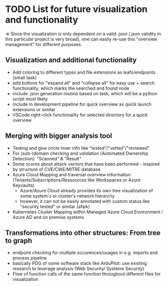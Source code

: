# TODO List for future visualization and functionality
=> Since the visualization is only dependent on a valid .json (.json validity in this particular project is very broad), one can easily re-use this "overview management" for different purposes.


## Visualization and additional functionality
- Add coloring to different types and file extensions as leafs/endpoints (small task)
- add buttons for "expand all" and "collapse all" for easy use + search functionality, which marks the searched and found node
- include .json generation routine based on task, which will be a python script most likely
- include in development pipeline for quick overview as quick launch extensions or similar
- VSCode right-click functionality for selected directory for a quick overview

## Merging  with bigger analysis tool
- Testing and give circle inner info like "tested"/"vetted"/"reviewed"
- For (sub-)domain checking and validation (Automated Ownership Detection): "Scanned" & "Result"
- Some scores about attack vectors that have been performed - inspired by structure of CVE/CWE/MITRE database
- Azure Cloud Mapping and traversal overview information (Tenants/Subscriptions/Ressources like Workspaces or Azure Keyvaults)
    - Azure/Azure Cloud already provides its own tree visualization of some system's or cluster's network hierarchy
    - however, it can not be easily annotated with custom status like "security tested" or similar (afaik)
- Kubernetes Cluster Mapping within Managed Azure Cloud Environment / Azure AD and on premise systems

## Transformations into other structures: From tree to graph
- endpoint checking for multiple occurences/usages in e.g. imports and process pipeline
- basically PDG of some software stack like ArduPilot: use existing research to leverage analysis (Web Security/ Systems Security)
- Flow of function calls of the same function throughout different files for visualization